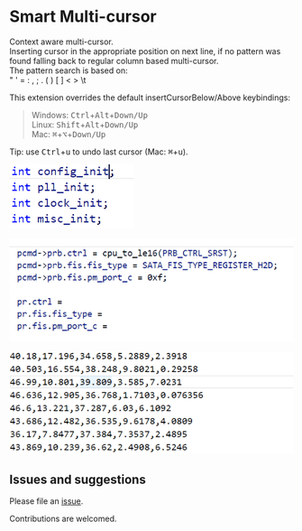 # Smart Multi-cursor
Context aware multi-cursor.  
Inserting cursor in the appropriate position on next line, if no pattern was found falling back to regular column based multi-cursor.  
The pattern search is based on:  
" ' = : , ; . ( ) [ ] < > \t

This extension overrides the default insertCursorBelow/Above keybindings:  
> Windows: <kbd>Ctrl</kbd>+<kbd>Alt</kbd>+<kbd>Down/Up</kbd>  
> Linux: <kbd>Shift</kbd>+<kbd>Alt</kbd>+<kbd>Down/Up</kbd>  
> Mac: <kbd>⌘</kbd>+<kbd>⌥</kbd>+<kbd>Down/Up</kbd>  

Tip: use <kbd>Ctrl</kbd>+<kbd>u</kbd> to undo last cursor (Mac: <kbd>⌘</kbd>+<kbd>u</kbd>).


![example1](example1.gif "Example 1")


![example3](example3.gif "Example 3")


![example2](example2.gif "Example 2")

## Issues and suggestions
Please file an [issue](https://github.com/idanpa/vscode-smartmulticursor/issues).

Contributions are welcomed.

